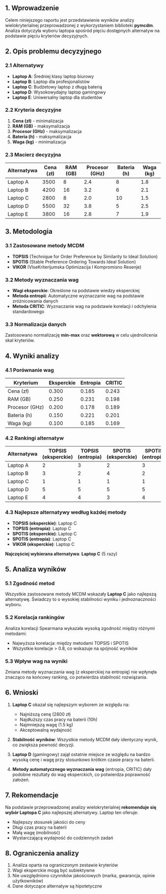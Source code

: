 ## 1. Wprowadzenie

Celem niniejszego raportu jest przedstawienie wyników analizy wielokryterialnej przeprowadzonej z wykorzystaniem biblioteki **pymcdm**. Analiza dotyczyła wyboru laptopa spośród pięciu dostępnych alternatyw na podstawie pięciu kryteriów decyzyjnych.

## 2. Opis problemu decyzyjnego

### 2.1 Alternatywy
- **Laptop A**: Średniej klasy laptop biurowy
- **Laptop B**: Laptop dla profesjonalistów
- **Laptop C**: Budżetowy laptop z długą baterią
- **Laptop D**: Wysokowydajny laptop gamingowy
- **Laptop E**: Uniwersalny laptop dla studentów

### 2.2 Kryteria decyzyjne
1. **Cena (zł)** - minimalizacja
2. **RAM (GB)** - maksymalizacja
3. **Procesor (GHz)** - maksymalizacja
4. **Bateria (h)** - maksymalizacja
5. **Waga (kg)** - minimalizacja

### 2.3 Macierz decyzyjna

| Alternatywa | Cena (zł) | RAM (GB) | Procesor (GHz) | Bateria (h) | Waga (kg) |
|-------------|-----------|----------|----------------|-------------|-----------|
| Laptop A    | 3500      | 8        | 2.4            | 8           | 1.8       |
| Laptop B    | 4200      | 16       | 3.2            | 6           | 2.1       |
| Laptop C    | 2800      | 8        | 2.0            | 10          | 1.5       |
| Laptop D    | 5500      | 32       | 3.8            | 5           | 2.5       |
| Laptop E    | 3800      | 16       | 2.8            | 7           | 1.9       |

## 3. Metodologia

### 3.1 Zastosowane metody MCDM
- **TOPSIS** (Technique for Order Preference by Similarity to Ideal Solution)
- **SPOTIS** (Stable Preference Ordering Towards Ideal Solution)
- **VIKOR** (VlseKriterijumska Optimizacija I Kompromisno Resenje)

### 3.2 Metody wyznaczania wag
- **Wagi eksperckie**: Określone na podstawie wiedzy eksperckiej
- **Metoda entropii**: Automatyczne wyznaczanie wag na podstawie zróżnicowania danych
- **Metoda CRITIC**: Wyznaczanie wag na podstawie korelacji i odchylenia standardowego

### 3.3 Normalizacja danych
Zastosowano normalizację **min-max** oraz **wektorową** w celu ujednolicenia skal kryteriów.

## 4. Wyniki analizy

### 4.1 Porównanie wag

| Kryterium      | Eksperckie | Entropia | CRITIC |
|----------------|------------|----------|--------|
| Cena (zł)      | 0.300      | 0.185    | 0.243  |
| RAM (GB)       | 0.250      | 0.231    | 0.198  |
| Procesor (GHz) | 0.200      | 0.178    | 0.189  |
| Bateria (h)    | 0.150      | 0.221    | 0.201  |
| Waga (kg)      | 0.100      | 0.185    | 0.169  |

### 4.2 Rankingi alternatyw

| Alternatywa | TOPSIS (eksperckie) | TOPSIS (entropia) | SPOTIS (eksperckie) | SPOTIS (entropia) | VIKOR (eksperckie) |
|-------------|---------------------|-------------------|---------------------|-------------------|--------------------|
| Laptop A    | 2                   | 3                 | 2                   | 3                 | 2                  |
| Laptop B    | 3                   | 2                 | 4                   | 2                 | 4                  |
| Laptop C    | 1                   | 1                 | 1                   | 1                 | 1                  |
| Laptop D    | 5                   | 5                 | 5                   | 5                 | 5                  |
| Laptop E    | 4                   | 4                 | 3                   | 4                 | 3                  |

### 4.3 Najlepsze alternatywy według każdej metody

- **TOPSIS (eksperckie)**: Laptop C
- **TOPSIS (entropia)**: Laptop C
- **SPOTIS (eksperckie)**: Laptop C
- **SPOTIS (entropia)**: Laptop C
- **VIKOR (eksperckie)**: Laptop C

**Najczęściej wybierana alternatywa**: **Laptop C** (5 razy)

## 5. Analiza wyników

### 5.1 Zgodność metod
Wszystkie zastosowane metody MCDM wskazały **Laptop C** jako najlepszą alternatywę. Świadczy to o wysokiej stabilności wyniku i jednoznaczności wyboru.

### 5.2 Korelacja rankingów
Analiza korelacji Spearmana wykazała wysoką zgodność między różnymi metodami:
- Najwyższa korelacja: między metodami TOPSIS i SPOTIS
- Wszystkie korelacje > 0.8, co wskazuje na spójność wyników

### 5.3 Wpływ wag na wyniki
Zmiana metody wyznaczania wag (z eksperckiej na entropię) nie wpłynęła znacząco na końcowy ranking, co potwierdza stabilność rozwiązania.

## 6. Wnioski

1. **Laptop C** okazał się najlepszym wyborem ze względu na:
   - Najniższą cenę (2800 zł)
   - Najdłuższy czas pracy na baterii (10h)
   - Najmniejszą wagę (1.5 kg)
   - Akceptowalną wydajność

2. **Stabilność wyników**: Wszystkie metody MCDM dały identyczny wynik, co zwiększa pewność decyzji.

3. **Laptop D** (gamingowy) zajął ostatnie miejsce ze względu na bardzo wysoką cenę i wagę przy stosunkowo krótkim czasie pracy na baterii.

4. **Metody automatycznego wyznaczania wag** (entropia, CRITIC) dały podobne rezultaty do wag eksperckich, co potwierdza poprawność założeń.

## 7. Rekomendacje

Na podstawie przeprowadzonej analizy wielokryterialnej **rekomenduje się wybór Laptopa C** jako najlepszej alternatywy. Laptop ten oferuje:
- Najlepszy stosunek jakości do ceny
- Długi czas pracy na baterii
- Małą wagę (mobilność)
- Wystarczającą wydajność do codziennych zadań

## 8. Ograniczenia analizy

1. Analiza oparta na ograniczonym zestawie kryteriów
2. Wagi eksperckie mogą być subiektywne
3. Nie uwzględniono czynników jakościowych (marka, gwarancja, opinie użytkowników)
4. Dane dotyczące alternatyw są hipotetyczne

